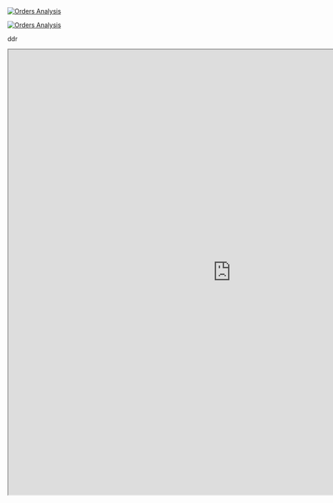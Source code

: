 <div class='tableauPlaceholder' id='viz1530861157318' style='position: relative'><noscript><a href='http:&#47;&#47;www.vizwiz.com&#47;2017&#47;07&#47;orders-analysis.html'><img alt='Orders Analysis ' src='https:&#47;&#47;public.tableau.com&#47;static&#47;images&#47;Or&#47;OrdersAnalysis_3&#47;OrdersAnalysis&#47;1_rss.png' style='border: none' /></a></noscript><object class='tableauViz'  style='display:none;'><param name='host_url' value='https%3A%2F%2Fpublic.tableau.com%2F' /> <param name='embed_code_version' value='3' /> <param name='site_root' value='' /><param name='name' value='OrdersAnalysis_3&#47;OrdersAnalysis' /><param name='tabs' value='no' /><param name='toolbar' value='yes' /><param name='static_image' value='https:&#47;&#47;public.tableau.com&#47;static&#47;images&#47;Or&#47;OrdersAnalysis_3&#47;OrdersAnalysis&#47;1.png' /> <param name='animate_transition' value='yes' /><param name='display_static_image' value='yes' /><param name='display_spinner' value='yes' /><param name='display_overlay' value='yes' /><param name='display_count' value='yes' /></object></div>                <script type='text/javascript'>                    var divElement = document.getElementById('viz1530861157318');                    var vizElement = divElement.getElementsByTagName('object')[0];                    vizElement.style.width='1000px';vizElement.style.height='827px';                    var scriptElement = document.createElement('script');                    scriptElement.src = 'https://public.tableau.com/javascripts/api/viz_v1.js';                    vizElement.parentNode.insertBefore(scriptElement, vizElement);                </script>

<div class="tableauPlaceholder" id="viz1530861157318" style="position: relative">

<noscript>[![Orders Analysis ](https://public.tableau.com/static/images/Or/OrdersAnalysis_3/OrdersAnalysis/1_rss.png)](http://www.vizwiz.com/2017/07/orders-analysis.html)</noscript>

<object class="tableauViz" style="display:none;"><param name="host_url" value="https%3A%2F%2Fpublic.tableau.com%2F"> <param name="embed_code_version" value="3"> <param name="site_root" value=""><param name="name" value="OrdersAnalysis_3/OrdersAnalysis"><param name="tabs" value="no"><param name="toolbar" value="yes"><param name="static_image" value="https://public.tableau.com/static/images/Or/OrdersAnalysis_3/OrdersAnalysis/1.png"> <param name="animate_transition" value="yes"><param name="display_static_image" value="yes"><param name="display_spinner" value="yes"><param name="display_overlay" value="yes"><param name="display_count" value="yes"></object></div>

<script type="text/javascript">var divElement = document.getElementById('viz1530861157318'); var vizElement = divElement.getElementsByTagName('object')[0]; vizElement.style.width='1000px';vizElement.style.height='827px'; var scriptElement = document.createElement('script'); scriptElement.src = 'https://public.tableau.com/javascripts/api/viz_v1.js'; vizElement.parentNode.insertBefore(scriptElement, vizElement);</script>





ddr 

<iframe align = "center" width = "1000" height = "1000" src="https://public.tableau.com/profile/poldham#!/vizhome/MySecretPlanforWorldDomination/Historia1?publish=yes"/>



dd

<iframe align = "center" width = "1000" height = "1000" src="https://public.tableau.com/profile/andy.kriebel/#!/vizhome/OrdersAnalysis_3/OrdersAnalysis?publish=yes"/>

dds

<iframe align = "center" width = "1100" height = "800" src="https://public.tableau.com/profile/andy.kriebel/#!/vizhome/OrdersAnalysis_3/OrdersAnalysis"/>


fff

     

<iframe align = "center" width = "80%" height = "220" seamless="seamless" src="https://public.tableau.com/views/website_cross/Sheet4?:embed=y&:display_count=no&:toolbar=no?:embed=y&:showVizHome=no&:hoswidtt_url=https%3A%2F%2Fpublic.tableau.com%2F&:tabs =no&:toolbar=no&:animate_transition=yes&:display_static_image=no&:display_spinner=no&:display_overlay=no&:display_count=no#3" />



<iframe align = "center" width = "645" height = "420" seamless="seamless" src="https://public.tableau.com/views/website_cross/Sheet4?:embed=y&:display_count=no&:toolbar=no?:embed=y&:showVizHome=no&:hoswidtt_url=https%3A%2F%2Fpublic.tableau.com%2F&:tabs=no&:toolbar=no&:animate_transition=yes&:display_static_image=no&:display_spinner=no&:display_overlay=no&:display_count=no#3"/>

rrt

<iframe align = "center" width = "645" height = "420" seamless="seamless" src="https://public.tableau.com/views/website_cross/Sheet4?:embed=y&:display_count=no&:toolbar=no?:embed=y&:showVizHome=no&:hoswidtt_url=https%3A%2F%2Fpublic.tableau.com%2F&:tabs=no&:toolbar=no&:animate_transition=yes&:display_static_image=no&:display_spinner=no&:display_overlay=no&:display_count=no#3"/>


<iframe align = "center" width = "110%" height = "800" seamless="seamless" src="https://public.tableau.com/views/OrdersAnalysis_3/OrdersAnalysis?:embed=y&:display_count=no&:toolbar=no?:embed=y&:showVizHome=no&:hoswidtt_url=https%3A%2F%2Fpublic.tableau.com%2F&:tabs=no&:toolbar=no&:animate_transition=yes&:display_static_image=no&:display_spinner=no&:display_overlay=no&:display_count=no#3"/>













https://public.tableau.com/views/techcapital_in7/Dashboard1?:embed=y&:display_count=yes